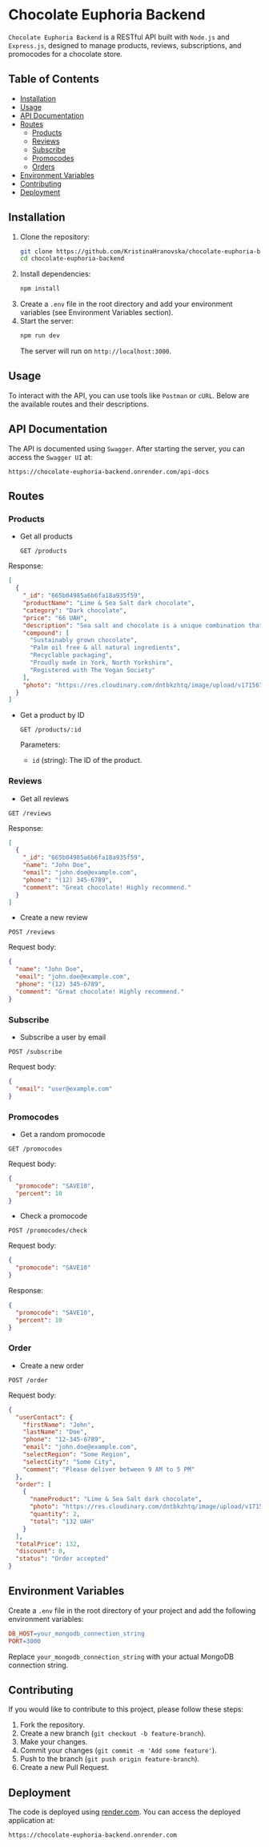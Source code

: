 # Chocolate Euphoria Backend

`Chocolate Euphoria Backend` is a RESTful API built with `Node.js` and `Express.js`, designed to manage products, reviews, subscriptions, and promocodes for a chocolate store.

## Table of Contents

- [Installation](#installation)
- [Usage](#usage)
- [API Documentation](#api-documentation)
- [Routes](#routes)
  - [Products](#products)
  - [Reviews](#reviews)
  - [Subscribe](#subscribe)
  - [Promocodes](#promocodes)
  - [Orders](#orders)
- [Environment Variables](#environment-variables)
- [Contributing](#contributing)
- [Deployment](#deployment)

## Installation

1. Clone the repository:
   ```bash
   git clone https://github.com/KristinaHranovska/chocolate-euphoria-backend.git
   cd chocolate-euphoria-backend
   ```
2. Install dependencies:
   ```bash
   npm install
   ```
3. Create a `.env` file in the root directory and add your environment variables (see Environment Variables section).
4. Start the server:
   ```bash
   npm run dev
   ```
   The server will run on `http://localhost:3000`.

## Usage

To interact with the API, you can use tools like `Postman` or `cURL`. Below are the available routes and their descriptions.

## API Documentation

The API is documented using `Swagger`. After starting the server, you can access the `Swagger UI` at:

```arduino
https://chocolate-euphoria-backend.onrender.com/api-docs
```

## Routes

### Products

- Get all products

  ```http
  GET /products
  ```

Response:

```json
[
  {
    "_id": "665b04985a6b6fa18a935f59",
    "productName": "Lime & Sea Salt dark chocolate",
    "category": "Dark chocolate",
    "price": "66 UAH",
    "description": "Sea salt and chocolate is a unique combination that has completely taken...",
    "compound": [
      "Sustainably grown chocolate",
      "Palm oil free & all natural ingredients",
      "Recyclable packaging",
      "Proudly made in York, North Yorkshire",
      "Registered with The Vegan Society"
    ],
    "photo": "https://res.cloudinary.com/dntbkzhtq/image/upload/v1715618947/limeAmdS..."
  }
]
```

- Get a product by ID

  ```http
  GET /products/:id
  ```

  Parameters:

  - `id` (string): The ID of the product.

### Reviews

- Get all reviews

```http
GET /reviews
```

Response:

```json
[
  {
    "_id": "665b04985a6b6fa18a935f59",
    "name": "John Doe",
    "email": "john.doe@example.com",
    "phone": "(12) 345-6789",
    "comment": "Great chocolate! Highly recommend."
  }
]
```

- Create a new review

```http
POST /reviews
```

Request body:

```json
{
  "name": "John Doe",
  "email": "john.doe@example.com",
  "phone": "(12) 345-6789",
  "comment": "Great chocolate! Highly recommend."
}
```

### Subscribe

- Subscribe a user by email

```http
POST /subscribe
```

Request body:

```json
{
  "email": "user@example.com"
}
```

### Promocodes

- Get a random promocode

```http
GET /promocodes
```

Request body:

```json
{
  "promocode": "SAVE10",
  "percent": 10
}
```

- Check a promocode

```http
POST /promocodes/check
```

Request body:

```json
{
  "promocode": "SAVE10"
}
```

Response:

```json
{
  "promocode": "SAVE10",
  "percent": 10
}
```

### Order

- Create a new order

```http
POST /order
```

Request body:

```json
{
  "userContact": {
    "firstName": "John",
    "lastName": "Doe",
    "phone": "12-345-6789",
    "email": "john.doe@example.com",
    "selectRegion": "Some Region",
    "selectCity": "Some City",
    "comment": "Please deliver between 9 AM to 5 PM"
  },
  "order": [
    {
      "nameProduct": "Lime & Sea Salt dark chocolate",
      "photo": "https://res.cloudinary.com/dntbkzhtq/image/upload/v1715618947/limeAmdS...",
      "quantity": 2,
      "total": "132 UAH"
    }
  ],
  "totalPrice": 132,
  "discount": 0,
  "status": "Order accepted"
}
```

## Environment Variables

Create a `.env` file in the root directory of your project and add the following environment variables:

```makefile
DB_HOST=your_mongodb_connection_string
PORT=3000
```

Replace `your_mongodb_connection_string` with your actual MongoDB connection string.

## Contributing

If you would like to contribute to this project, please follow these steps:

1. Fork the repository.
2. Create a new branch (`git checkout -b feature-branch`).
3. Make your changes.
4. Commit your changes (`git commit -m 'Add some feature'`).
5. Push to the branch (`git push origin feature-branch`).
6. Create a new Pull Request.

## Deployment

The code is deployed using [render.com](https://render.com/). You can access the deployed application at:

```arduino
https://chocolate-euphoria-backend.onrender.com
```
